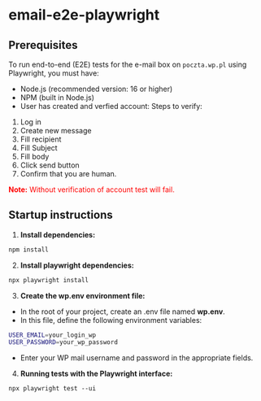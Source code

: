 # email-e2e-playwright

## Prerequisites

To run end-to-end (E2E) tests for the e-mail box on `poczta.wp.pl` using Playwright, you must have:

-   Node.js (recommended version: 16 or higher)
-   NPM (built in Node.js)
-   User has created and verfied account:
    Steps to verify:

1. Log in
2. Create new message
3. Fill recipient
4. Fill Subject
5. Fill body
6. Click send button
7. Confirm that you are human.

<span style="color: red;">**Note:** Without verification of account test will fail.</span>

## Startup instructions

1. **Install dependencies:**

```bash
npm install
```

2. **Install playwright dependencies:**

```bash
npx playwright install
```

3. **Create the wp.env environment file:**

-   In the root of your project, create an .env file named **wp.env**.
-   In this file, define the following environment variables:

```bash
USER_EMAIL=your_login_wp
USER_PASSWORD=your_wp_password
```

-   Enter your WP mail username and password in the appropriate fields.

4. **Running tests with the Playwright interface:**

```
npx playwright test --ui
```
